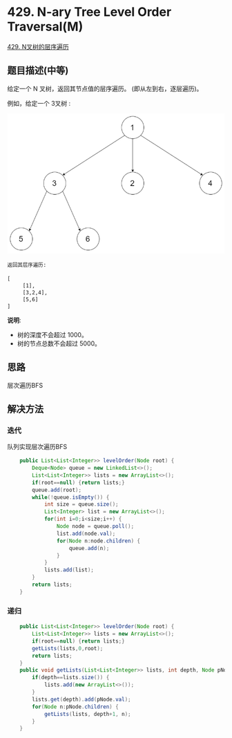 # 429. N-ary Tree Level Order Traversal(M)
[429. N叉树的层序遍历](https://leetcode-cn.com/problems/n-ary-tree-level-order-traversal/)

## 题目描述\(中等\)

给定一个 N 叉树，返回其节点值的层序遍历。 (即从左到右，逐层遍历)。

例如，给定一个 3叉树 :

![](../assets/401-500/429-problem-1.png)

```
返回其层序遍历:

[
     [1],
     [3,2,4],
     [5,6]
]
```

**说明**:
- 树的深度不会超过 1000。
- 树的节点总数不会超过 5000。

## 思路

层次遍历BFS

## 解决方法

### 迭代

队列实现层次遍历BFS
```java
	public List<List<Integer>> levelOrder(Node root) {
		Deque<Node> queue = new LinkedList<>();
		List<List<Integer>> lists = new ArrayList<>();
		if(root==null) {return lists;}
		queue.add(root);
		while(!queue.isEmpty()) {
			int size = queue.size();
			List<Integer> list = new ArrayList<>();
			for(int i=0;i<size;i++) {
				Node node = queue.poll();
				list.add(node.val);
				for(Node n:node.children) {
					queue.add(n);
				}
			}
			lists.add(list);
		}
		return lists;
	}
```



### 递归


```java
	public List<List<Integer>> levelOrder(Node root) {
		List<List<Integer>> lists = new ArrayList<>();
		if(root==null) {return lists;}
		getLists(lists,0,root);
		return lists;
	}
	public void getLists(List<List<Integer>> lists, int depth, Node pNode) {
		if(depth==lists.size()) {
			lists.add(new ArrayList<>());
		}
		lists.get(depth).add(pNode.val);
		for(Node n:pNode.children) {
			getLists(lists, depth+1, n);
		}
	}
```




